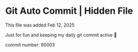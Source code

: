 # Git Auto Commit | Hidden File

This file was added Feb 12, 2025

Just for fun and keeping my daily git commit active 🤪

commit number: 90003
